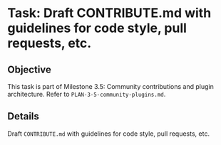 # Task: Draft CONTRIBUTE.md with guidelines for code style, pull requests, etc.

## Objective
This task is part of Milestone 3.5: Community contributions and plugin architecture. Refer to `PLAN-3-5-community-plugins.md`.

## Details
Draft `CONTRIBUTE.md` with guidelines for code style, pull requests, etc.

